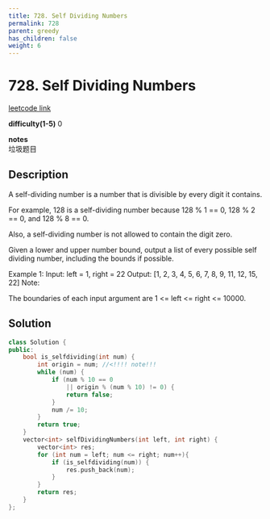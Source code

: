 ```yaml
---
title: 728. Self Dividing Numbers
permalink: 728
parent: greedy
has_children: false
weight: 6
---
```

# 728. Self Dividing Numbers
[leetcode link](https://leetcode.com/problems/self-dividing-numbers/)

**difficulty(1-5)** 
0

**notes**   
垃圾题目

## Description
A self-dividing number is a number that is divisible by every digit it contains.

For example, 128 is a self-dividing number because 128 % 1 == 0, 128 % 2 == 0, and 128 % 8 == 0.

Also, a self-dividing number is not allowed to contain the digit zero.

Given a lower and upper number bound, output a list of every possible self dividing number, including the bounds if possible.

Example 1:
Input: 
left = 1, right = 22
Output: [1, 2, 3, 4, 5, 6, 7, 8, 9, 11, 12, 15, 22]
Note:

The boundaries of each input argument are 1 <= left <= right <= 10000.

## Solution
```c++
class Solution {
public:
    bool is_selfdividing(int num) {
        int origin = num; //<!!!! note!!!
        while (num) {
            if (num % 10 == 0 
                || origin % (num % 10) != 0) {
                return false;
            }
            num /= 10;
        }
        return true;
    }
    vector<int> selfDividingNumbers(int left, int right) {
        vector<int> res;
        for (int num = left; num <= right; num++){
            if (is_selfdividing(num)) {
                res.push_back(num);
            }
        }
        return res;
    }
};
```
<!-- 
Default label
{: .label }

Blue label
{: .label .label-blue }

Stable
{: .label .label-green }

New release
{: .label .label-purple }

Coming soon
{: .label .label-yellow }

Deprecated
{: .label .label-red } -->
